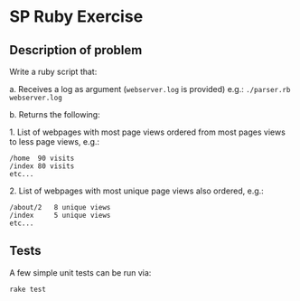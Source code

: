 # SP Ruby Exercise

## Description of problem

Write a ruby script that:

a. Receives a log as argument (`webserver.log` is provided)
  e.g.: `./parser.rb webserver.log`

b. Returns the following:

1\. List of webpages with most page views ordered from most pages views to less page views,
  e.g.:

```
/home  90 visits
/index 80 visits
etc...
```

2\. List of webpages with most unique page views also ordered,
  e.g.:

```
/about/2   8 unique views
/index     5 unique views
etc...
```

## Tests

A few simple unit tests can be run via:

```
rake test
```
